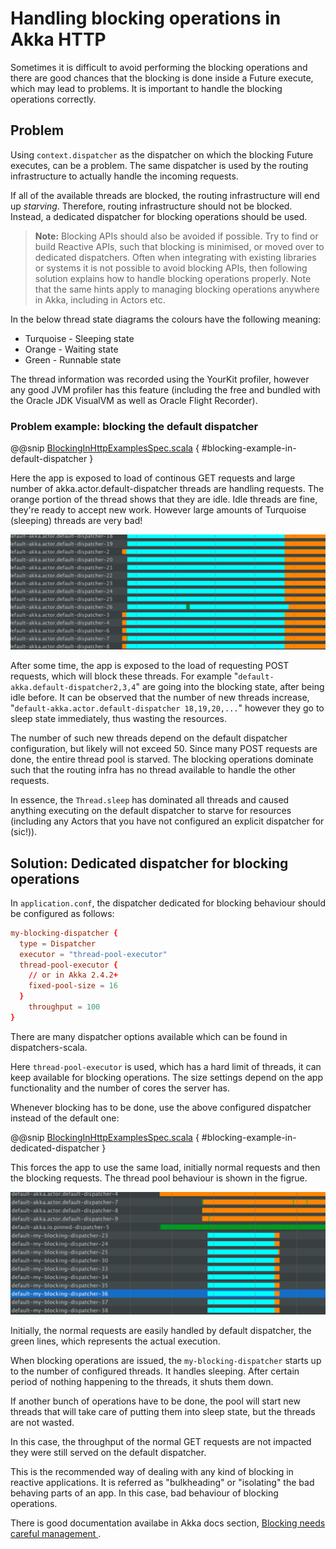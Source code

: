 <a id="handling-blocking-in-http-routes-scala"></a>
# Handling blocking operations in Akka HTTP

Sometimes it is difficult to avoid performing the blocking operations and there
are good chances that the blocking is done inside a Future execute, which may
lead to problems. It is important to handle the blocking operations correctly.

## Problem

Using `context.dispatcher` as the dispatcher on which the blocking Future
executes, can be a problem. The same dispatcher is used by the routing
infrastructure to actually handle the incoming requests. 

If all of the available threads are blocked, the routing infrastructure will end up *starving*. 
Therefore, routing infrastructure should not be blocked. Instead, a dedicated dispatcher
for blocking operations should be used.

> **Note:**
Blocking APIs should also be avoided if possible. Try to find or build Reactive APIs,
such that blocking is minimised, or moved over to dedicated dispatchers.
Often when integrating with existing libraries or systems it is not possible to
avoid blocking APIs, then following solution explains how to handle blocking
operations properly.
Note that the same hints apply to managing blocking operations anywhere in Akka,
including in Actors etc.

In the below thread state diagrams the colours have the following meaning:

 * Turquoise - Sleeping state
 * Orange - Waiting state
 * Green - Runnable state

The thread information was recorded using the YourKit profiler, however any good JVM profiler 
has this feature (including the free and bundled with the Oracle JDK VisualVM as well as Oracle Flight Recorder). 

### Problem example: blocking the default dispatcher

@@snip [BlockingInHttpExamplesSpec.scala](../../../../test/scala/docs/http/scaladsl/server/BlockingInHttpExamplesSpec.scala) { #blocking-example-in-default-dispatcher }

Here the app is exposed to load of continous GET requests and large number
of akka.actor.default-dispatcher threads are handling requests. The orange
portion of the thread shows that they are idle. Idle threads are fine,
they're ready to accept new work. However large amounts of Turquoise (sleeping) threads are very bad!

![DispatcherBehaviourOnBadCode.png](DispatcherBehaviourOnBadCode.png)

After some time, the app is exposed to the load of requesting POST requests,
which will block these threads. For example "`default-akka.default-dispatcher2,3,4`"
are going into the blocking state, after being idle before. It can be observed
that the number of new threads increase, "`default-akka.actor.default-dispatcher 18,19,20,...`" 
however they go to sleep state immediately, thus wasting the
resources.

The number of such new threads depend on the default dispatcher configuration,
but likely will not exceed 50. Since many POST requests are done, the entire
thread pool is starved. The blocking operations dominate such that the routing
infra has no thread available to handle the other requests.

In essence, the `Thread.sleep` has dominated all threads and caused anything 
executing on the default dispatcher to starve for resources (including any Actors
that you have not configured an explicit dispatcher for (sic!)).

## Solution: Dedicated dispatcher for blocking operations

In `application.conf`, the dispatcher dedicated for blocking behaviour should
be configured as follows:

```conf
my-blocking-dispatcher {
  type = Dispatcher
  executor = "thread-pool-executor"
  thread-pool-executor {
    // or in Akka 2.4.2+
    fixed-pool-size = 16
  }
    throughput = 100
}
```

There are many dispatcher options available which can be found in <!-- FIXME: unresolved link reference: dispatchers-scala --> dispatchers-scala.

Here `thread-pool-executor` is used, which has a hard limit of threads, it can
keep available for blocking operations. The size settings depend on the app
functionality and the number of cores the server has.

Whenever blocking has to be done, use the above configured dispatcher
instead of the default one:

@@snip [BlockingInHttpExamplesSpec.scala](../../../../test/scala/docs/http/scaladsl/server/BlockingInHttpExamplesSpec.scala) { #blocking-example-in-dedicated-dispatcher }

This forces the app to use the same load, initially normal requests and then
the blocking requests. The thread pool behaviour is shown in the figrue.

![DispatcherBehaviourOnGoodCode.png](DispatcherBehaviourOnGoodCode.png)

Initially, the normal requests are easily handled by default dispatcher, the
green lines, which represents the actual execution.

When blocking operations are issued, the `my-blocking-dispatcher`
starts up to the number of configured threads. It handles sleeping. After
certain period of nothing happening to the threads, it shuts them down.

If another bunch of operations have to be done, the pool will start new
threads that will take care of putting them into sleep state, but the
threads are not wasted.

In this case, the throughput of the normal GET requests are not impacted
they were still served on the default dispatcher.

This is the recommended way of dealing with any kind of blocking in reactive
applications. It is referred as "bulkheading" or "isolating" the bad behaving
parts of an app. In this case, bad behaviour of blocking operations.

There is good documentation availabe in Akka docs section, 
[Blocking needs careful management ](http://doc.akka.io/docs/akka/current/general/actor-systems.html#Blocking_Needs_Careful_Management).